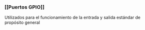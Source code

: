 
### [[Puertos GPIO]]

Utilizados para el funcionamiento de la entrada y salida estándar de propósito general